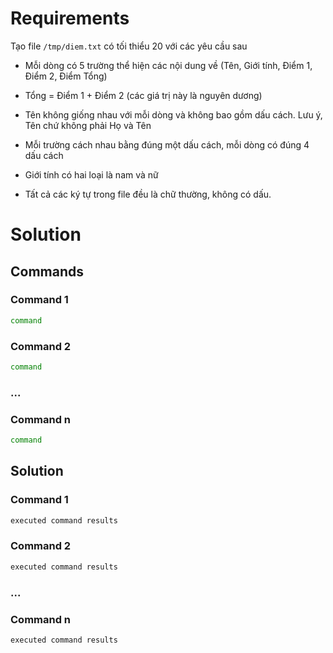 <h1>Requirements</h1>

Tạo file `/tmp/diem.txt` có tối thiểu 20 với các yêu cầu sau

+ Mỗi dòng có 5 trường thể hiện các nội dung về (Tên, Giới tính, Điểm 1, Điểm 2, Điểm Tổng)

+ Tổng = Điểm 1 + Điểm 2 (các giá trị này là nguyên dương)

+ Tên không giống nhau với mỗi dòng và không bao gồm dấu cách. Lưu ý, Tên chứ không phải Họ và Tên

+ Mỗi trường cách nhau bằng đúng một dấu cách, mỗi dòng có đúng 4 dấu cách

+ Giới tính có hai loại là nam và nữ

+ Tất cả các ký tự trong file đều là chữ thường, không có dấu.

<h1>Solution</h1>

<h2>Commands</h2>

<h3>Command 1</h3>

```sh
command
```

<h3>Command 2</h3>

```sh
command
```

<h3>...</h3>

<h3>Command n</h3>

```sh
command
```

<h2>Solution</h2>

<h3>Command 1</h3>

```sh
executed command results
```

<h3>Command 2</h3>

```sh
executed command results
```

<h3>...</h3>

<h3>Command n</h3>

```sh
executed command results
```